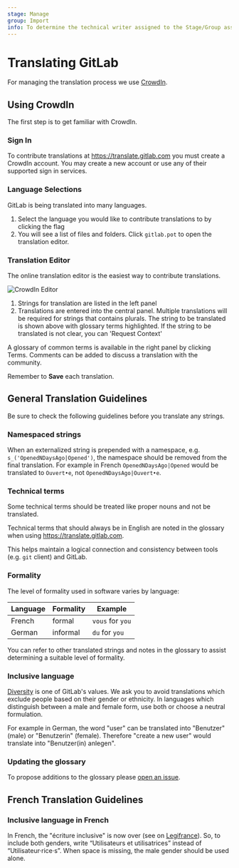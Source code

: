 ```yaml
---
stage: Manage
group: Import
info: To determine the technical writer assigned to the Stage/Group associated with this page, see https://about.gitlab.com/handbook/engineering/ux/technical-writing/#assignments
---
```


# Translating GitLab

For managing the translation process we use [CrowdIn](https://crowdin.com).

## Using CrowdIn

The first step is to get familiar with CrowdIn.

### Sign In

To contribute translations at <https://translate.gitlab.com>
you must create a CrowdIn account.
You may create a new account or use any of their supported sign in services.

### Language Selections

GitLab is being translated into many languages.

1. Select the language you would like to contribute translations to by clicking the flag
1. You will see a list of files and folders.
  Click `gitlab.pot` to open the translation editor.

### Translation Editor

The online translation editor is the easiest way to contribute translations.

![CrowdIn Editor](img/crowdin-editor.png)

1. Strings for translation are listed in the left panel
1. Translations are entered into the central panel.
  Multiple translations will be required for strings that contains plurals.
  The string to be translated is shown above with glossary terms highlighted.
  If the string to be translated is not clear, you can 'Request Context'

A glossary of common terms is available in the right panel by clicking Terms.
Comments can be added to discuss a translation with the community.

Remember to **Save** each translation.

## General Translation Guidelines

Be sure to check the following guidelines before you translate any strings.

### Namespaced strings

When an externalized string is prepended with a namespace, e.g.
`s_('OpenedNDaysAgo|Opened')`, the namespace should be removed from the final
translation.
For example in French `OpenedNDaysAgo|Opened` would be translated to
`Ouvert•e`, not `OpenedNDaysAgo|Ouvert•e`.

### Technical terms

Some technical terms should be treated like proper nouns and not be translated.

Technical terms that should always be in English are noted in the glossary when
using <https://translate.gitlab.com>.

This helps maintain a logical connection and consistency between tools (e.g.
`git` client) and GitLab.

### Formality

The level of formality used in software varies by language:

| Language | Formality | Example |
| -------- | --------- | ------- |
| French | formal | `vous` for `you` |
| German | informal | `du` for `you` |

You can refer to other translated strings and notes in the glossary to assist
determining a suitable level of formality.

### Inclusive language

[Diversity](https://about.gitlab.com/handbook/values/#diversity) is one of GitLab's values.
We ask you to avoid translations which exclude people based on their gender or
ethnicity.
In languages which distinguish between a male and female form, use both or
choose a neutral formulation.

<!-- vale gitlab.Spelling = NO -->
For example in German, the word "user" can be translated into "Benutzer" (male) or "Benutzerin" (female).
Therefore "create a new user" would translate into "Benutzer(in) anlegen".
<!-- vale gitlab.Spelling = YES -->

### Updating the glossary

To propose additions to the glossary please
[open an issue](https://gitlab.com/gitlab-org/gitlab/-/issues?scope=all&utf8=✓&state=all&label_name[]=Category%3AInternationalization).

## French Translation Guidelines

### Inclusive language in French

<!-- vale gitlab.Spelling = NO -->
In French, the "écriture inclusive" is now over (see on [Legifrance](https://www.legifrance.gouv.fr/jorf/id/JORFTEXT000036068906/)).
So, to include both genders, write “Utilisateurs et utilisatrices” instead of “Utilisateur·rice·s”.
When space is missing, the male gender should be used alone.
<!-- vale gitlab.Spelling = YES -->
